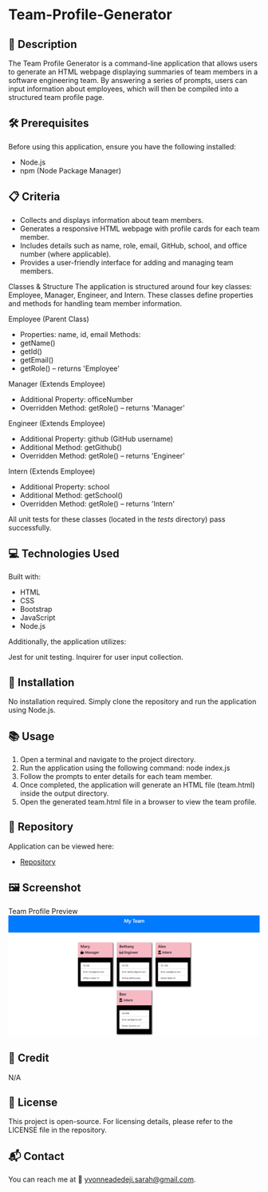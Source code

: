 # Team-Profile-Generator

## 📌 Description
The Team Profile Generator is a command-line application that allows users to generate an HTML webpage displaying summaries of team members in a software engineering team. By answering a series of prompts, users can input information about employees, which will then be compiled into a structured team profile page.

## 🛠 Prerequisites
Before using this application, ensure you have the following installed:
* Node.js
* npm (Node Package Manager)

## 📋 Criteria
* Collects and displays information about team members.
* Generates a responsive HTML webpage with profile cards for each team member.
* Includes details such as name, role, email, GitHub, school, and office number (where applicable).
* Provides a user-friendly interface for adding and managing team members.

Classes & Structure
The application is structured around four key classes: Employee, Manager, Engineer, and Intern. These classes define properties and methods for handling team member information.

Employee (Parent Class)
* Properties: name, id, email
Methods:
* getName()
* getId()
* getEmail()
* getRole() – returns 'Employee'

Manager (Extends Employee)
* Additional Property: officeNumber
* Overridden Method: getRole() – returns 'Manager'

Engineer (Extends Employee)
* Additional Property: github (GitHub username)
* Additional Method: getGithub()
* Overridden Method: getRole() – returns 'Engineer'

Intern (Extends Employee)
* Additional Property: school
* Additional Method: getSchool()
* Overridden Method: getRole() – returns 'Intern'

All unit tests for these classes (located in the _tests_ directory) pass successfully.

## 💻 Technologies Used
Built with:
* HTML
* CSS
* Bootstrap
* JavaScript
* Node.js

Additionally, the application utilizes:

Jest for unit testing.
Inquirer for user input collection.

## 🚀 Installation
No installation required. Simply clone the repository and run the application using Node.js.

## 📚 Usage
1. Open a terminal and navigate to the project directory.
2. Run the application using the following command:
node index.js
3. Follow the prompts to enter details for each team member.
4. Once completed, the application will generate an HTML file (team.html) inside the output directory.
5. Open the generated team.html file in a browser to view the team profile.

## 🔗 Repository
Application can be viewed here:
* [Repository](https://github.com/yvonnesarah/Team-Profile-Generator)

## 🖼 Screenshot
Team Profile Preview
![Screenshot](assets/images/team-profile.png "Team Profile")

## 👥 Credit
N/A

## 📜 License
This project is open-source. For licensing details, please refer to the LICENSE file in the repository.

## 📬 Contact
You can reach me at 📧 yvonneadedeji.sarah@gmail.com.

